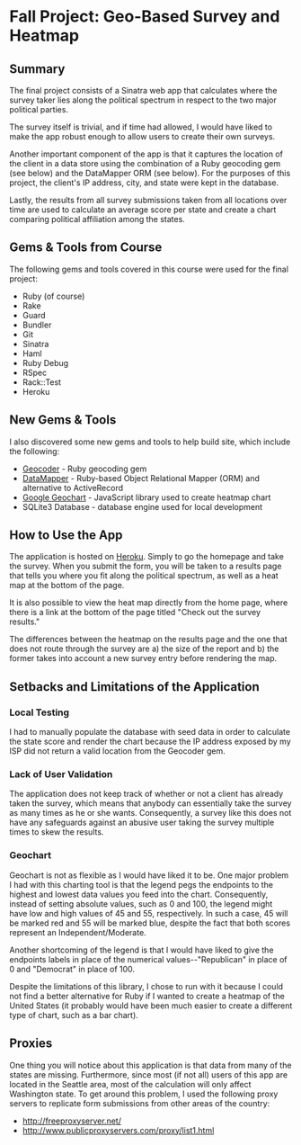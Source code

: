 # Fall Project: Geo-Based Survey and Heatmap

## Summary

The final project consists of a Sinatra web app that
calculates where the survey taker lies along the political spectrum in 
respect to the two major political parties.

The survey itself is trivial, and if time had allowed, I would 
have liked to make the app robust enough to allow users to create their
own surveys.

Another important component of the app is that it captures the location of the
client in a data store using the combination of a Ruby geocoding gem (see below) and the 
DataMapper ORM (see below). For the purposes of this project, the client's IP address, 
city, and state were kept in the database. 

Lastly, the results from all survey submissions taken from all locations over time are 
used to calculate an average score per state and create a chart comparing political 
affiliation among the states.

## Gems & Tools from Course

The following gems and tools covered in this course were used for the final project:

* Ruby (of course)
* Rake
* Guard
* Bundler
* Git
* Sinatra
* Haml
* Ruby Debug
* RSpec
* Rack::Test
* Heroku

## New Gems & Tools

I also discovered some new gems and tools to help build site, which include the following:

* [Geocoder](http://www.rubygeocoder.com/) - Ruby geocoding gem
* [DataMapper](datamapper.org) - Ruby-based Object Relational Mapper (ORM) and alternative to ActiveRecord
* [Google Geochart](http://code.google.com/apis/chart/interactive/docs/gallery/geochart.html) - JavaScript library used to create heatmap chart
* SQLite3 Database - database engine used for local development

## How to Use the App

The application is hosted on [Heroku](http://usheatmap.heroku.com). Simply to go the homepage
and take the survey. When you submit the form, you will be taken to a results page that tells
you where you fit along the political spectrum, as well as a heat map at the bottom of the page.

It is also possible to view the heat map directly from the home page, where there is a link at
the bottom of the page titled "Check out the survey results."

The differences between the heatmap on the results page and the one that does not route through
the survey are a) the size of the report and b) the former takes into account a new survey
entry before rendering the map.

## Setbacks and Limitations of the Application

### Local Testing
I had to manually populate the database with seed data in order to calculate the state score
and render the chart because the IP address exposed by my ISP did not return a valid location 
from the Geocoder gem. 

### Lack of User Validation
The application does not keep track of whether or not a client has already taken the survey,
which means that anybody can essentially take the survey as many times as he or she wants. 
Consequently, a survey like this does not have any safeguards against an abusive user taking
the survey multiple times to skew the results.

### Geochart
Geochart is not as flexible as I would have liked it to be. One major problem I had with this charting
tool is that the legend pegs the endpoints to the highest and lowest data values you feed into
the chart. Consequently, instead of setting absolute values, such as 0 and 100, the legend might
have low and high values of 45 and 55, respectively. In such a case, 45 will be marked red and 55
will be marked blue, despite the fact that both scores represent an Independent/Moderate. 

Another shortcoming of the legend is that I would have liked to give the endpoints labels in place of
the numerical values--"Republican" in place of 0 and "Democrat" in place of 100.

Despite the limitations of this library, I chose to run with it because I could not find a better
alternative for Ruby if I wanted to create a heatmap of the United States (it probably would have
been much easier to create a different type of chart, such as a bar chart).

## Proxies
One thing you will notice about this application is that data from many of the states are missing.
Furthermore, since most (if not all) users of this app are located in the Seattle area, most of the
calculation will only affect Washington state. To get around this problem, I used the following proxy
servers to replicate form submissions from other areas of the country:

* http://freeproxyserver.net/
* http://www.publicproxyservers.com/proxy/list1.html

